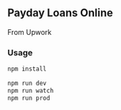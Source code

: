 ## Payday Loans Online
From Upwork

### Usage

```sh
npm install

npm run dev
npm run watch
npm run prod
```

